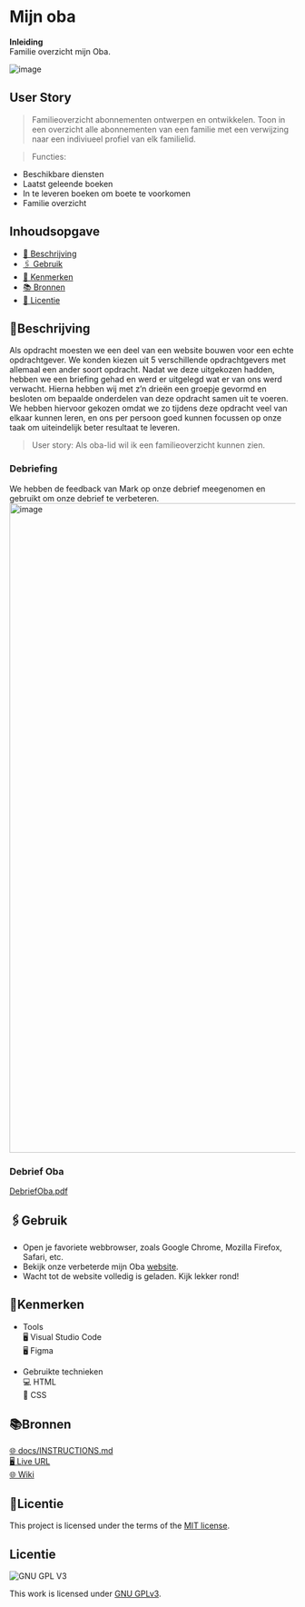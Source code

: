 # Mijn oba
**Inleiding**  
Familie overzicht mijn Oba.
  
![image](https://github.com/OvenMagnetron/oba/assets/91184609/62515399-8288-4154-a790-8cdca779d5ca)

## User Story

>Familieoverzicht abonnementen ontwerpen en ontwikkelen. Toon in een overzicht alle abonnementen van een familie met een verwijzing naar een indiviueel profiel van elk familielid.

>Functies:

* Beschikbare diensten
* Laatst geleende boeken
* In te leveren boeken om boete te voorkomen
* Familie overzicht


## Inhoudsopgave
  * [📝 Beschrijving](#beschrijving)  
  * [🖇 Gebruik](#gebruik)  
  * [🔖 Kenmerken](#kenmerken)  
  * [📚 Bronnen](#bronnen)  
  * [👾 Licentie](#licentie)  

## 📝Beschrijving
Als opdracht moesten we een deel van een website bouwen voor een echte opdrachtgever. We konden kiezen uit 5 verschillende opdrachtgevers met allemaal een ander soort opdracht. Nadat we deze uitgekozen hadden, hebben we een briefing gehad en werd er uitgelegd wat er van ons werd verwacht. Hierna hebben wij met z’n drieën een groepje gevormd en besloten om bepaalde onderdelen van deze opdracht samen uit te voeren. We hebben hiervoor gekozen omdat we zo tijdens deze opdracht veel van elkaar kunnen leren, en ons per persoon goed kunnen focussen op onze taak om uiteindelijk beter resultaat te leveren.

>User story: Als oba-lid wil ik een familieoverzicht kunnen zien.
### Debriefing

We hebben de feedback van Mark op onze debrief meegenomen en gebruikt om onze debrief te verbeteren.
<img width="1144" alt="image" src="https://github.com/OvenMagnetron/oba/assets/143999685/81e5e899-b272-4ef0-950c-22e8501f32fc">

### Debrief Oba
[DebriefOba.pdf](https://github.com/OvenMagnetron/oba/files/12829578/DebriefOba.pdf)

## 🖇Gebruik

* Open je favoriete webbrowser, zoals Google Chrome, Mozilla Firefox, Safari, etc.
* Bekijk onze verbeterde mijn Oba [website](https://ovenmagnetron.github.io/oba/).
* Wacht tot de website volledig is geladen. Kijk lekker rond!

## 🔖Kenmerken

* Tools  
🖥️ Visual Studio Code  
🖥️ Figma  

* Gebruikte technieken  
💻 HTML  
🎨 CSS  

## 📚Bronnen
[🌐 docs/INSTRUCTIONS.md](docs/INSTRUCTIONS.md)  
[🖥️ Live URL](https://ovenmagnetron.github.io/oba/)  
[🌐 Wiki](https://github.com/OvenMagnetron/oba/wiki)  


## 👾Licentie
This project is licensed under the terms of the [MIT license](./LICENSE).



## Licentie

![GNU GPL V3](https://www.gnu.org/graphics/gplv3-127x51.png)

This work is licensed under [GNU GPLv3](./LICENSE).
